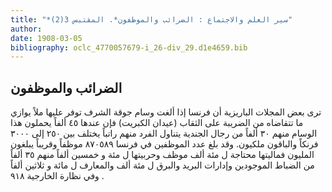 ```yaml
---
title: "*سير العلم والاجتماع : الضرائب والموظفون*. المقتبس 3(2)"
author: 
date: 1908-03-05
bibliography: oclc_4770057679-i_26-div_29.d1e4659.bib
---
```




##  الضرائب والموظفون 


 ترى بعض المجلات الباريزية أن فرنسا إذا ألغت وسام جوقة الشرف توفر عليها ملاً يوازي ما تتقاضاه من الضريبة على الثقاب (عيدان الكبريت) فإن عندها  ٤٥  ألفاً يحملون هذا الوسام منهم  ٣٠  ألفاً من رجال الجندية يتناول الفرد منهم راتباً يختلف بين  ٢٥٠  إلى  ٣٠٠٠  فرنكاً والباقون ملكيون. وقد بلغ عدد الموظفين في فرنسا  ٨٧٠٥٨٩  موظفاً وقريباً يبلغون المليون فماليتها محتاجة ل  مئة  ألف  موظف وحربيتها ل  مئة  و  خمسين  ألفاً منهم  ٣٥  ألفاً من الضباط الموجودين وإدارات البريد والبرق ل  مئة  ألف  والمعارف ل  مائة  و  ثلاثين  ألفاً وفي نظارة الخارجية  ٩١٨  . 
